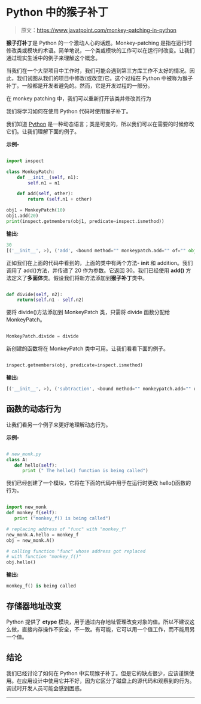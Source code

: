 # Python 中的猴子补丁

> 原文：<https://www.javatpoint.com/monkey-patching-in-python>

**猴子打补丁**是 Python 的一个激动人心的话题。Monkey-patching 是指在运行时修改类或模块的术语。简单地说，一个类或模块的工作可以在运行时改变。让我们通过现实生活中的例子来理解这个概念。

当我们在一个大型项目中工作时，我们可能会遇到第三方库工作不太好的情况。因此，我们试图从我们的项目中修改(或改变)它。这个过程在 Python 中被称为猴子补丁。一般都是开发者避免的。然而，它是开发过程的一部分。

在 monkey patching 中，我们可以重新打开该类并修改其行为

我们将学习如何在使用 Python 代码时使用猴子补丁。

我们知道 [Python](https://www.javatpoint.com/python-tutorial) 是一种动态语言；类是可变的，所以我们可以在需要的时候修改它们。让我们理解下面的例子。

**示例-**

```py

import inspect

class MonkeyPatch:
    def __init__(self, n1):
        self.n1 = n1

    def add(self, other):
        return (self.n1 + other)

obj1 = MonkeyPatch(10)
obj1.add(20)
print(inspect.getmembers(obj1, predicate=inspect.ismethod))

```

**输出:**

```py
30
[('__init__', >), ('add', <bound method="" monkeypatch.add="" of="" object="" at="">>)]</bound> 
```

正如我们在上面的代码中看到的，上面的类中有两个方法- __init__ 和 addition。我们调用了 add()方法，并传递了 20 作为参数。它返回 30。我们已经使用 **add()** 方法定义了**多面体**类。假设我们将新方法添加到**猴子补丁**类中。

```py

def divide(self, n2):
	return(self.n1 - self.n2)

```

要将 divide()方法添加到 MonkeyPatch 类，只需将 divide 函数分配给 MonkeyPatch。

```py

MonkeyPatch.divide = divide

```

新创建的函数将在 MonkeyPatch 类中可用。让我们看看下面的例子。

```py

inspect.getmembers(obj, predicate=inspect.ismethod)

```

**输出:**

```py
[('__init__', >), ('subtraction', <bound method="" monkeypatch.add="" of="" object="" at="">>)]</bound> 
```

## 函数的动态行为

让我们看另一个例子来更好地理解动态行为。

**示例-**

```py

# new_monk.py
class A:
   def hello(self):
      print (" The hello() function is being called")

```

我们已经创建了一个模块，它将在下面的代码中用于在运行时更改 hello()函数的行为。

```py

import new_monk
def monkey_f(self):
   print ("monkey_f() is being called")

# replacing address of "func" with "monkey_f"
new_monk.A.hello = monkey_f
obj = new_monk.A()

# calling function "func" whose address got replaced
# with function "monkey_f()"
obj.hello()

```

**输出:**

```py
monkey_f() is being called

```

## 存储器地址改变

Python 提供了 **ctype** 模块，用于通过内存地址管理改变对象的值。所以不建议这么做，直接内存操作不安全，不一致。有可能，它可以用一个值工作，而不能用另一个值。

## 结论

我们已经讨论了如何在 Python 中实现猴子补丁。但是它的缺点很少，应该谨慎使用。在应用设计中使用它并不好，因为它区分了磁盘上的源代码和观察到的行为。调试时开发人员可能会感到困惑。

* * *